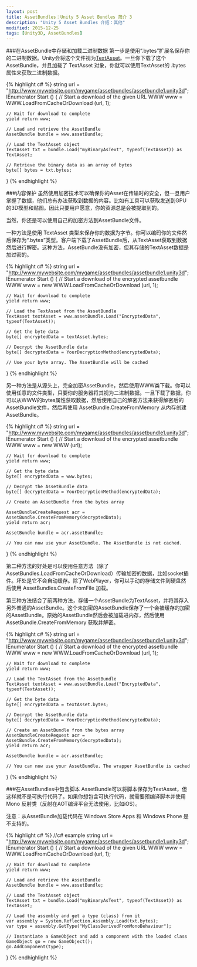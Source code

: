 ```yaml
---
layout: post
title: AssetBundles：Unity 5 Asset Bundles 简介 3
description: "Unity 5 Asset Bundles 介绍：其他"
modified: 2015-12-25
tags: [Unity3D, AssetBundles]
---
```


###在AssetBundle中存储和加载二进制数据
第一步是使用“.bytes”扩展名保存你的二进制数据。Unity会将这个文件视为[TextAsset](http://docs.unity3d.com/ScriptReference/TextAsset.html)。一旦你下载了这个AssetBundle，并且加载了 TextAsset 对象，你就可以使用TextAsset的 .bytes 属性来获取二进制数据。

{% highlight c# %} 
string url = "http://www.mywebsite.com/mygame/assetbundles/assetbundle1.unity3d";
IEnumerator Start () {
    // Start a download of the given URL
    WWW www = WWW.LoadFromCacheOrDownload (url, 1);

    // Wait for download to complete
    yield return www;

    // Load and retrieve the AssetBundle
    AssetBundle bundle = www.assetBundle;

    // Load the TextAsset object
    TextAsset txt = bundle.Load("myBinaryAsText", typeof(TextAsset)) as TextAsset;

    // Retrieve the binary data as an array of bytes
    byte[] bytes = txt.bytes;
}
{% endhighlight %}

###内容保护
虽然使用加密技术可以确保你的Asset在传输时的安全，但一旦用户掌握了数据，他们总有办法获取到数据的内容。比如有工具可以获取发送到GPU的3D模型和贴图。因此只要用户愿意，你的资源总是会被提取到的。

当然，你还是可以使用自己的加密方法到AssetBundle文件。

一种方法是使用 TextAsset 类型来保存你的数据为字节。你可以编码你的文件然后保存为“.bytes”类型。客户端下载了AssetBundle后，从TextAsset获取到数据然后进行解密。这种方法，AssetBundle没有加密，但其存储的TextAsset数据是加过密的。

{% highlight c# %} 
string url = "http://www.mywebsite.com/mygame/assetbundles/assetbundle1.unity3d";
IEnumerator Start () {
    // Start a download of the encrypted assetbundle
    WWW www = new WWW.LoadFromCacheOrDownload (url, 1);

    // Wait for download to complete
    yield return www;

    // Load the TextAsset from the AssetBundle
    TextAsset textAsset = www.assetBundle.Load("EncryptedData", typeof(TextAsset));
 
    // Get the byte data
    byte[] encryptedData = textAsset.bytes;

    // Decrypt the AssetBundle data
    byte[] decryptedData = YourDecryptionMethod(encryptedData);

    // Use your byte array. The AssetBundle will be cached
}
{% endhighlight %}

另一种方法是从源头上，完全加密AssetBundle，然后使用WWW类下载。你可以使用任意的文件类型，只要你的服务器将其视为二进制数据。一旦下载了数据，你可以从WWW的bytes属性获取数据，然后使用自己的解密方法来获得解密后的AssetBundle文件，然后再使用 AssetBundle.CreateFromMemory 从内存创建AssetBundle。

{% highlight c# %} 
string url = "http://www.mywebsite.com/mygame/assetbundles/assetbundle1.unity3d";
IEnumerator Start () {
    // Start a download of the encrypted assetbundle
    WWW www = new WWW (url);

    // Wait for download to complete
    yield return www;

    // Get the byte data
    byte[] encryptedData = www.bytes;

    // Decrypt the AssetBundle data
    byte[] decryptedData = YourDecryptionMethod(encryptedData);

    // Create an AssetBundle from the bytes array

    AssetBundleCreateRequest acr = AssetBundle.CreateFromMemory(decryptedData);
    yield return acr;

    AssetBundle bundle = acr.assetBundle;

    // You can now use your AssetBundle. The AssetBundle is not cached.
}
{% endhighlight %}

第二种方法的好处是可以使用任意方法（除了AssetBundles.LoadFromCacheOrDownload）传输加密的数据，比如socket插件。坏处是它不会自动缓存。除了WebPlayer，你可以手动的存储文件到硬盘然后使用 AssetBundles.CreateFromFile 加载。

第三种方法结合了前两种方法，存储一个AssetBundle为TextAsset，并将其存入另外普通的AssetBundle。这个未加密的AssetBundle保存了一个会被缓存的加密的AssetBundle。原始的AssetBundle然后会被加载进内存，然后使用 AssetBundle.CreateFromMemory 获取并解密。

{% highlight c# %} 
string url = "http://www.mywebsite.com/mygame/assetbundles/assetbundle1.unity3d";
IEnumerator Start () {
    // Start a download of the encrypted assetbundle
    WWW www = new WWW.LoadFromCacheOrDownload (url, 1);

    // Wait for download to complete
    yield return www;

    // Load the TextAsset from the AssetBundle
    TextAsset textAsset = www.assetBundle.Load("EncryptedData", typeof(TextAsset));
 
    // Get the byte data
    byte[] encryptedData = textAsset.bytes;

    // Decrypt the AssetBundle data
    byte[] decryptedData = YourDecryptionMethod(encryptedData);

    // Create an AssetBundle from the bytes array
    AssetBundleCreateRequest acr = AssetBundle.CreateFromMemory(decryptedData);
    yield return acr;

    AssetBundle bundle = acr.assetBundle;

    // You can now use your AssetBundle. The wrapper AssetBundle is cached
}
{% endhighlight %}

###在AssetBundles中包含脚本
AssetBundle可以将脚本保存为TextAsset，但这样就不是可执行代码了。如果你想包含可执行代码，就需要预编译脚本并使用 Mono 反射类（反射在AOT编译平台无法使用，比如iOS）。

注意：从AssetBundle加载代码在 Windows Store Apps 和 Windows Phone 是不支持的。

{% highlight c# %} 
//c# example
string url = "http://www.mywebsite.com/mygame/assetbundles/assetbundle1.unity3d";
IEnumerator Start () {
    // Start a download of the given URL
    WWW www = WWW.LoadFromCacheOrDownload (url, 1);

    // Wait for download to complete
    yield return www;

    // Load and retrieve the AssetBundle
    AssetBundle bundle = www.assetBundle;

    // Load the TextAsset object
    TextAsset txt = bundle.Load("myBinaryAsText", typeof(TextAsset)) as TextAsset;

    // Load the assembly and get a type (class) from it
    var assembly = System.Reflection.Assembly.Load(txt.bytes);
    var type = assembly.GetType("MyClassDerivedFromMonoBehaviour");

    // Instantiate a GameObject and add a component with the loaded class
    GameObject go = new GameObject();
    go.AddComponent(type);
}
{% endhighlight %}